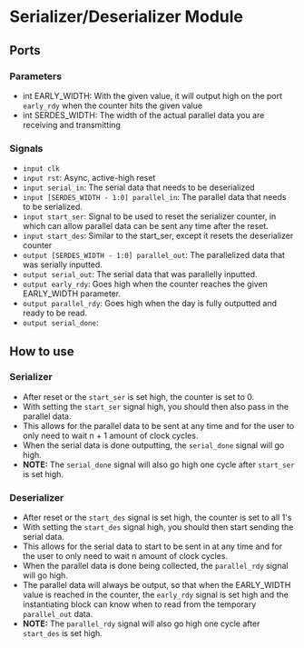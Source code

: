# Serializer/Deserializer Module
## Ports
### Parameters
- int EARLY_WIDTH: With the given value, it will output high on the port `early_rdy` when the counter hits the given value
- int SERDES_WIDTH: The width of the actual parallel data you are receiving and transmitting 
### Signals
- `input clk`
- `input rst`: Async, active-high reset
- `input serial_in`: The serial data that needs to be deserialized
- `input [SERDES_WIDTH - 1:0] parallel_in`: The parallel data that needs to be serialized.
- `input start_ser`: Signal to be used to reset the serializer counter, in which can allow parallel data can be sent any time after the reset.
- `input start_des`: Similar to the start_ser, except it resets the deserializer counter
- `output [SERDES_WIDTH - 1:0] parallel_out`: The parallelized data that was serially inputted.
- `output serial_out`: The serial data that was parallelly inputted.
- `output early_rdy`: Goes high when the counter reaches the given EARLY_WIDTH parameter.
- `output parallel_rdy`: Goes high when the day is fully outputted and ready to be read.
- `output serial_done`: 
## How to use
### Serializer
- After reset or the `start_ser` is set high, the counter is set to 0.
- With setting the `start_ser` signal high, you should then also pass in the parallel data.
- This allows for the parallel data to be sent at any time and for the user to only need to wait n + 1 amount of clock cycles.
- When the serial data is done outputting, the `serial_done` signal will go high.
- **NOTE:** The `serial_done` signal will also go high one cycle after `start_ser` is set high. 
### Deserializer
- After reset or the `start_des` signal is set high, the counter is set to all 1's
- With setting the `start_des` signal high, you should then start sending the serial data.
- This allows for the serial data to start to be sent in at any time and for the user to only need to wait n amount of clock cycles.
- When the parallel data is done being collected, the `parallel_rdy` signal will go high.
- The parallel data will always be output, so that when the EARLY_WIDTH value is reached in the counter, the `early_rdy` signal is set high and the instantiating block can know when to read from the temporary `parallel_out` data.
- **NOTE:** The `parallel_rdy` signal will also go high one cycle after `start_des` is set high.